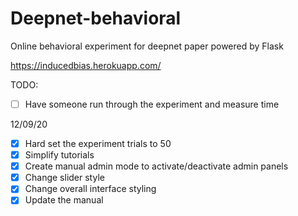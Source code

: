 # Deepnet-behavioral
Online behavioral experiment for deepnet paper powered by Flask

https://inducedbias.herokuapp.com/

TODO:
- [ ] Have someone run through the experiment and measure time

12/09/20 <br>
- [x] Hard set the experiment trials to 50
- [x] Simplify tutorials
- [x] Create manual admin mode to activate/deactivate admin panels
- [x] Change slider style
- [x] Change overall interface styling
- [x] Update the manual
